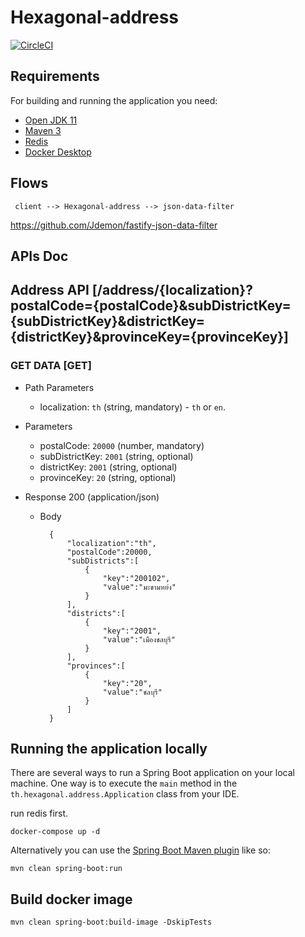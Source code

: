 # Hexagonal-address

[![CircleCI](https://circleci.com/gh/Jdemon/hexagonal-address.svg?style=shield&circle-token=bf6040f6f3d1068c3b2fcadf783f4daf15a0d5d6)](https://circleci.com/gh/Jdemon/hexagonal-address)


## Requirements

For building and running the application you need:

- [Open JDK 11](https://openjdk.java.net/projects/jdk/11/)
- [Maven 3](https://maven.apache.org)
- [Redis](https://redis.io/)
- [Docker Desktop](https://www.docker.com/products/docker-desktop)

## Flows

```sequence
 client --> Hexagonal-address --> json-data-filter
```

https://github.com/Jdemon/fastify-json-data-filter

## APIs Doc

## Address API [/address/{localization}?postalCode={postalCode}&subDistrictKey={subDistrictKey}&districtKey={districtKey}&provinceKey={provinceKey}]

### GET DATA [GET]

+ Path Parameters

    + localization: `th` (string, mandatory) - `th` or `en`.

+ Parameters

    + postalCode: `20000` (number, mandatory)
    + subDistrictKey: `2001` (string, optional)
    + districtKey: `2001` (string, optional)
    + provinceKey: `20` (string, optional)
    
+ Response 200 (application/json)

    + Body

            {
                "localization":"th",
                "postalCode":20000,
                "subDistricts":[
                    {
                        "key":"200102",
                        "value":"มะขามหย่ง"
                    }
                ],
                "districts":[
                    {
                        "key":"2001",
                        "value":"เมืองชลบุรี"
                    }
                ],
                "provinces":[
                    {
                        "key":"20",
                        "value":"ชลบุรี"
                    }
                ]
            }


## Running the application locally

There are several ways to run a Spring Boot application on your local machine. One way is to execute the `main` method in the `th.hexagonal.address.Application` class from your IDE.

run redis first.

```
docker-compose up -d
```

Alternatively you can use the [Spring Boot Maven plugin](https://docs.spring.io/spring-boot/docs/current/reference/html/build-tool-plugins-maven-plugin.html) like so:

```shell
mvn clean spring-boot:run
```


## Build docker image

```shell
mvn clean spring-boot:build-image -DskipTests
```

